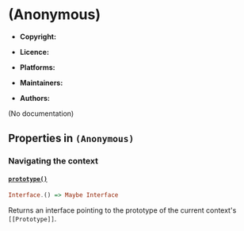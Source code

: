 

# (Anonymous)






  - **Copyright:**
    
  - **Licence:**
    
  - **Platforms:**
    
  - **Maintainers:**
    
  - **Authors:**
    


(No documentation)



## Properties in `(Anonymous)`




### Navigating the context




#### [`prototype()`](prototype/constructor)



```haskell
Interface.() => Maybe Interface
```

Returns an interface pointing to the prototype of the current context's
`[[Prototype]]`.






